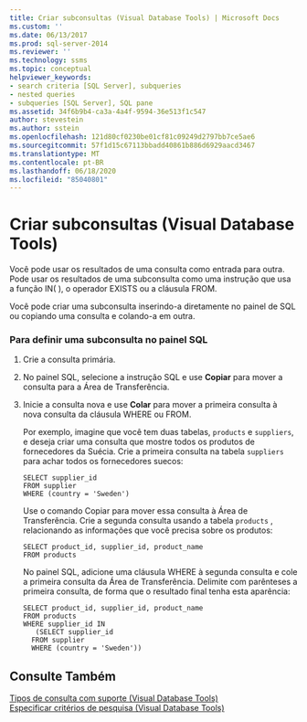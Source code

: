 ```yaml
---
title: Criar subconsultas (Visual Database Tools) | Microsoft Docs
ms.custom: ''
ms.date: 06/13/2017
ms.prod: sql-server-2014
ms.reviewer: ''
ms.technology: ssms
ms.topic: conceptual
helpviewer_keywords:
- search criteria [SQL Server], subqueries
- nested queries
- subqueries [SQL Server], SQL pane
ms.assetid: 34f6b9b4-ca3a-4a4f-9594-36e513f1c547
author: stevestein
ms.author: sstein
ms.openlocfilehash: 121d80cf0230be01cf81c09249d2797bb7ce5ae6
ms.sourcegitcommit: 57f1d15c67113bbadd40861b886d6929aacd3467
ms.translationtype: MT
ms.contentlocale: pt-BR
ms.lasthandoff: 06/18/2020
ms.locfileid: "85040801"
---
```

# <a name="create-subqueries-visual-database-tools"></a>Criar subconsultas (Visual Database Tools)
  Você pode usar os resultados de uma consulta como entrada para outra. Pode usar os resultados de uma subconsulta como uma instrução que usa a função IN( ), o operador EXISTS ou a cláusula FROM.  
  
 Você pode criar uma subconsulta inserindo-a diretamente no painel de SQL ou copiando uma consulta e colando-a em outra.  
  
### <a name="to-define-a-subquery-in-the-sql-pane"></a>Para definir uma subconsulta no painel SQL  
  
1.  Crie a consulta primária.  
  
2.  No painel SQL, selecione a instrução SQL e use **Copiar** para mover a consulta para a Área de Transferência.  
  
3.  Inicie a consulta nova e use **Colar** para mover a primeira consulta à nova consulta da cláusula WHERE ou FROM.  
  
     Por exemplo, imagine que você tem duas tabelas, `products` e `suppliers`, e deseja criar uma consulta que mostre todos os produtos de fornecedores da Suécia. Crie a primeira consulta na tabela `suppliers` para achar todos os fornecedores suecos:  
  
    ```  
    SELECT supplier_id  
    FROM supplier  
    WHERE (country = 'Sweden')  
    ```  
  
     Use o comando Copiar para mover essa consulta à Área de Transferência. Crie a segunda consulta usando a tabela `products` , relacionando as informações que você precisa sobre os produtos:  
  
    ```  
    SELECT product_id, supplier_id, product_name  
    FROM products  
    ```  
  
     No painel SQL, adicione uma cláusula WHERE à segunda consulta e cole a primeira consulta da Área de Transferência. Delimite com parênteses a primeira consulta, de forma que o resultado final tenha esta aparência:  
  
    ```  
    SELECT product_id, supplier_id, product_name  
    FROM products  
    WHERE supplier_id IN  
       (SELECT supplier_id  
      FROM supplier  
      WHERE (country = 'Sweden'))  
    ```  
  
## <a name="see-also"></a>Consulte Também  
 [Tipos de consulta com suporte &#40;Visual Database Tools&#41;](visual-database-tools.md)   
 [Especificar critérios de pesquisa &#40;Visual Database Tools&#41;](specify-search-criteria-visual-database-tools.md)  
  
  

